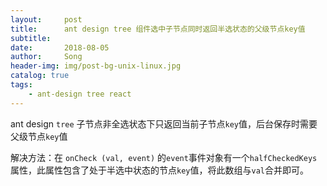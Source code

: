 ```yaml
---
layout:     post
title:      ant design tree 组件选中子节点同时返回半选状态的父级节点key值
subtitle:   
date:       2018-08-05
author:     Song
header-img: img/post-bg-unix-linux.jpg
catalog: true
tags:
    - ant-design tree react
---
```


ant design `tree` 子节点非全选状态下只返回当前子节点`key`值，后台保存时需要父级节点`key`值

解决方法：在 `onCheck (val, event)` 的`event`事件对象有一个`halfCheckedKeys`属性，此属性包含了处于半选中状态的节点`key`值，将此数组与`val`合并即可。

